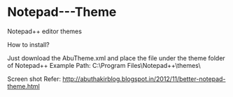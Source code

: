 Notepad---Theme
===============

Notepad++ editor themes

How to install?

Just download the AbuTheme.xml and place the file under the theme folder of Notepad++
Example Path: C:\Program Files\Notepad++\themes\ 

Screen shot
Refer: http://abuthakirblog.blogspot.in/2012/11/better-notepad-theme.html

